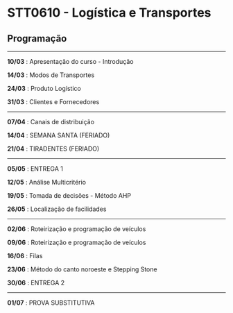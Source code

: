 # STT0610 - Logística e Transportes

## Programação

---
**10/03**
: Apresentação do curso - Introdução

**14/03**
: Modos de Transportes

**24/03**
: Produto Logístico

**31/03**
: Clientes e Fornecedores

---
**07/04**
: Canais de distribuição

**14/04**
: SEMANA SANTA (FERIADO)

**21/04**
: TIRADENTES (FERIADO)

---
**05/05**
: ENTREGA 1

**12/05**
: Análise Multicritério

**19/05**
: Tomada de decisões - Método AHP

**26/05**
: Localização de facilidades

---
**02/06**
: Roteirização e programação de veículos

**09/06**
: Roteirização e programação de veículos

**16/06**
: Filas

**23/06**
: Método do canto noroeste e Stepping Stone

**30/06**
: ENTREGA 2

---
**01/07**
: PROVA SUBSTITUTIVA